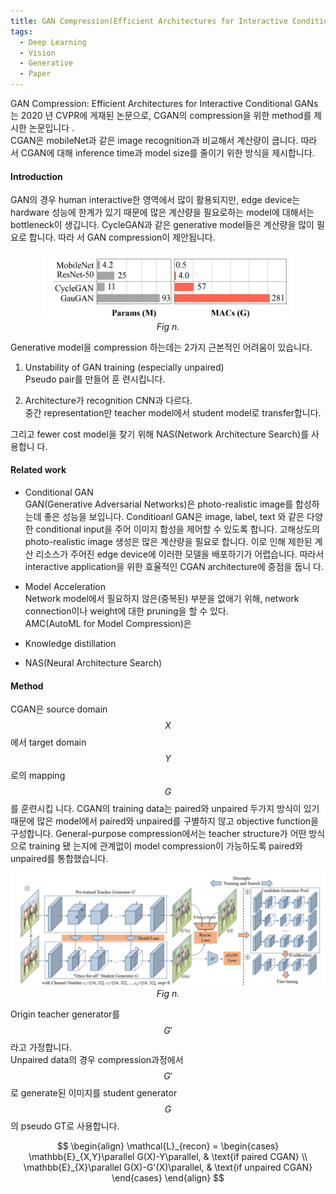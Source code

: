 ```yaml
---
title: GAN Compression(Efficient Architectures for Interactive Conditional GANs)
tags:
  - Deep Learning
  - Vision
  - Generative
  - Paper
---
```


GAN Compression: Efficient Architectures for Interactive Conditional GANs는 2020
년 CVPR에 게재된 논문으로, CGAN의 compression을 위한 method를 제시한 논문입니다
.<br> CGAN은 mobileNet과 같은 image recognition과 비교해서 계산량이 큽니다. 따라
서 CGAN에 대해 inference time과 model size를 줄이기 위한 방식을 제시합니다. <br>

<!--more-->

#### Introduction

GAN의 경우 human interactive한 영역에서 많이 활용되지만, edge device는 hardware
성능에 한계가 있기 때문에 많은 계산량을 필요로하는 model에 대해서는 bottleneck이
생깁니다. CycleGAN과 같은 generative model들은 계산량을 많이 필요로 합니다. 따라
서 GAN compression이 제안됩니다. <br>

<p>
<center><img src="/images/GAN_compression/Compression_computation_magnitude.jpg" width="400"></center>
<center><em>Fig n.</em></center>
</p>

Generative model을 compression 하는데는 2가지 근본적인 어려움이 있습니다. <br>

1. Unstability of GAN training (especially unpaired)<br> Pseudo pair를 만들어 훈
   련시킵니다. <br>

2. Architecture가 recognition CNN과 다르다. <br> 중간 representation만 teacher
   model에서 student model로 transfer합니다. <br>

그리고 fewer cost model을 찾기 위해 NAS(Network Architecture Search)를 사용합니
다.

#### Related work

- Conditional GAN <br> GAN(Generative Adversarial Networks)은 photo-realistic
  image를 합성하는데 좋은 성능을 보입니다. Conditioanl GAN은 image, label, text
  와 같은 다양한 conditional input을 주어 이미지 합성을 제어할 수 있도록 합니다.
  고해상도의 photo-realistic image 생성은 많은 계산량을 필요로 합니다. 이로 인해
  제한된 계산 리소스가 주어진 edge device에 이러한 모델을 배포하기가 어렵습니다.
  따라서 interactive application을 위한 효율적인 CGAN architecture에 중점을 둡니
  다. <br>

- Model Acceleration <br> Network model에서 필요하지 않은(중복된) 부분을 없애기
  위해, network connection이나 weight에 대한 pruning을 할 수 있다. <br>
  AMC(AutoML for Model Compression)은

- Knowledge distillation

- NAS(Neural Architecture Search)

#### Method

CGAN은 source domain $$X$$에서 target domain $$Y$$로의 mapping $$G$$를 훈련시킵
니다. CGAN의 training data는 paired와 unpaired 두가지 방식이 있기 때문에 많은
model에서 paired와 unpaired를 구별하지 않고 objective function을 구성합니다.
General-purpose compression에서는 teacher structure가 어떤 방식으로 training 됐
는지에 관계없이 model compression이 가능하도록 paired와 unpaired를 통합했습니다.
<br>

<p>
<center><img src="/images/GAN_compression/Compression_framework.jpg" width="600"></center>
<center><em>Fig n.</em></center>
</p>

Origin teacher generator를 $$G'$$라고 가정합니다. <br> Unpaired data의 경우
compression과정에서 $$G'$$로 generate된 이미지를 student generator $$G$$의
pseudo GT로 사용합니다. <br>

$$
\begin{align}
\mathcal{L}_{recon} =
\begin{cases}
\mathbb{E}_{X,Y}\parallel G(X)-Y\parallel, & \text{if paired CGAN} \\
\mathbb{E}_{X}\parallel G(X)-G'(X)\parallel, & \text{if unpaired CGAN}
\end{cases}
\end{align}
$$

